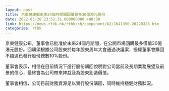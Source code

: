 ```yaml
---
layout: post
title: 京東健康擬未來24個月期間回購最多30億港元股份
date: 2022-03-28 23:52:31.000000000 +08:00
link: https://news.rthk.hk/rthk/ch/component/k2/1641356-20220328.htm
categories: rthk
---
```


京東健康公布，董事會已批准於未來24個月期間，在公開市場回購最多價值30億港元股份。回購須根據公司股東於每年股東周年大會通過決議案，授權董事會購回不超過已發行股份總數10%股份。

董事會表示，相信在目前情況下進行股份購回說明對公司當前及長期業務展望及前景的信心，最終會為公司帶來裨益及為股東創造價值。

董事會相信，公司目前財務資源足以實行股份購回，同時維持穩健財務狀況。
